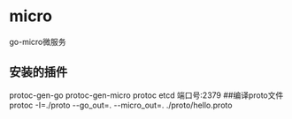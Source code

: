 # micro
go-micro微服务
## 安装的插件
protoc-gen-go
protoc-gen-micro
protoc
etcd 端口号:2379
##编译proto文件
protoc -I=./proto --go_out=. --micro_out=. ./proto/hello.proto
